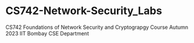 # CS742-Network-Security_Labs
CS742 Foundations of Network Security and Cryptograpgy Course Autumn 2023 IIT Bombay CSE Department

